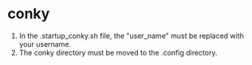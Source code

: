 # conky

1. In the .startup_conky.sh file, the "user_name" must be replaced with your username.
2. The conky directory must be moved to the .config directory.